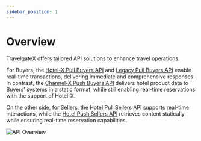 ```yaml
---
sidebar_position: 1
---
```


# Overview

TravelgateX offers tailored API solutions to enhance travel operations.

For Buyers, the [Hotel-X Pull Buyers API](./for-buyers/hotel-x-pull-buyers-api/quickstart.mdx) and [Legacy Pull Buyers API](./for-buyers/legacy-pull-buyers-api/overview.mdx) enable real-time transactions, delivering immediate and comprehensive responses. In contrast, the [Channel-X Push Buyers API](./for-buyers/channel-x-push-buyers-api/quickstart.mdx) delivers hotel product data to Buyers' systems in a static format, while still enabling real-time reservations with the support of Hotel-X.

On the other side, for Sellers, the [Hotel Pull Sellers API](./for-sellers/hotel-pull-sellers-api/quickstart.mdx) supports real-time interactions, while the [Hotel Push Sellers API](./for-sellers/hotel-push-sellers-api/quickstart.mdx) retrieves content statically while ensuring real-time reservation capabilities.

![API Overview](https://storage.travelgate.com/docs/APIs_Overview.svg)
